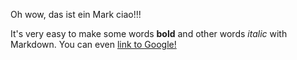 Oh wow, das ist ein Mark ciao!!!

It's very easy to make some words **bold** and other words *italic* with Markdown. 
You can even [link to Google!](http://google.com)
